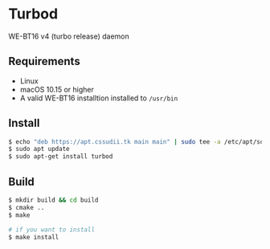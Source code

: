 # Turbod
WE-BT16 v4 (turbo release) daemon

## Requirements
- Linux
- macOS 10.15 or higher
- A valid WE-BT16 installtion installed to `/usr/bin`

## Install
```bash 
$ echo "deb https://apt.cssudii.tk main main" | sudo tee -a /etc/apt/sources.list
$ sudo apt update
$ sudo apt-get install turbod
```

## Build
```bash
$ mkdir build && cd build
$ cmake ..
$ make

# if you want to install
$ make install
```